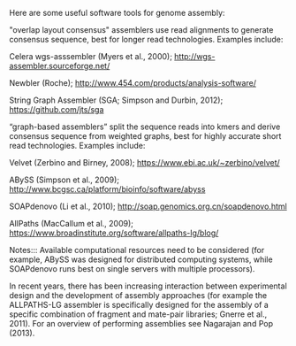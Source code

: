 Here are some useful software  tools for genome assembly:

"overlap layout consensus" assemblers use read alignments to generate consensus sequence, best for longer read technologies. Examples include: 

Celera wgs-asssembler (Myers et al., 2000); http://wgs-assembler.sourceforge.net/

Newbler (Roche); http://www.454.com/products/analysis-software/ 

String Graph Assembler (SGA; Simpson and Durbin, 2012); https://github.com/jts/sga

“graph-based assemblers” split the sequence reads into kmers and derive consensus sequence from weighted graphs, best for highly accurate short read technologies. Examples include: 

Velvet (Zerbino and Birney, 2008); https://www.ebi.ac.uk/~zerbino/velvet/

ABySS (Simpson et al., 2009); http://www.bcgsc.ca/platform/bioinfo/software/abyss

SOAPdenovo (Li et al., 2010); http://soap.genomics.org.cn/soapdenovo.html

AllPaths (MacCallum et al., 2009); https://www.broadinstitute.org/software/allpaths-lg/blog/

Notes:::
Available computational resources need to be considered (for example, ABySS was designed for distributed computing systems, while SOAPdenovo runs best on single servers with multiple processors).

In recent years, there has been increasing interaction between experimental design and the development of assembly approaches (for example the ALLPATHS-LG assembler is specifically designed for the assembly of a specific combination of fragment and mate-pair libraries; Gnerre et al., 2011). For an overview of performing assemblies see Nagarajan and Pop (2013).
